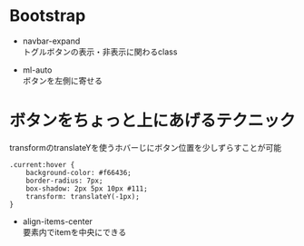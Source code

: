 # Bootstrap

* navbar-expand  
トグルボタンの表示・非表示に関わるclass

* ml-auto  
ボタンを左側に寄せる

# ボタンをちょっと上にあげるテクニック
transformのtranslateYを使うホバーじにボタン位置を少しずらすことが可能

```
.current:hover {
    background-color: #f66436;
    border-radius: 7px;
    box-shadow: 2px 5px 10px #111;
    transform: translateY(-1px);
}
```

* align-items-center  
要素内でitemを中央にできる
